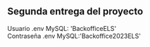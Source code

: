 ## Segunda entrega del proyecto

Usuario .env MySQL: 'BackofficeELS'
<br>
Contraseña .env MySQL:'Backoffice2023ELS'